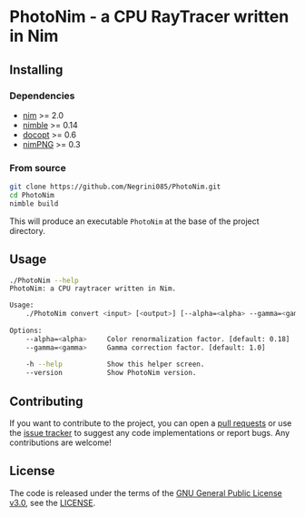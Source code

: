 # PhotoNim - a CPU RayTracer written in Nim

## Installing
### Dependencies
- [nim](https://github.com/nim-lang/Nim) >= 2.0
- [nimble](https://github.com/nim-lang/nimble) >= 0.14
- [docopt](https://github.com/docopt/docopt.nim) >= 0.6
- [nimPNG](https://github.com/jangko/nimPNG) >= 0.3

### From source
```bash
git clone https://github.com/Negrini085/PhotoNim.git
cd PhotoNim
nimble build
```
This will produce an executable `PhotoNim` at the base of the project directory.

## Usage
```bash
./PhotoNim --help
PhotoNim: a CPU raytracer written in Nim.

Usage:
    ./PhotoNim convert <input> [<output>] [--alpha=<alpha> --gamma=<gamma>]
    
Options:
    --alpha=<alpha>     Color renormalization factor. [default: 0.18]
    --gamma=<gamma>     Gamma correction factor. [default: 1.0]
    
    -h --help           Show this helper screen.
    --version           Show PhotoNim version.
```

## Contributing
If you want to contribute to the project, you can open a [pull requests](https://github.com/Negrini085/PhotoNim/pulls) or use the [issue tracker](https://github.com/Negrini085/PhotoNim/issues/) to suggest any code implementations or report bugs. 
Any contributions are welcome! 

## License
The code is released under the terms of the [GNU General Public License v3.0](https://www.gnu.org/licenses/gpl-3.0.html), see the [LICENSE](https://github.com/Negrini085/PhotoNim/blob/master/LICENSE).
